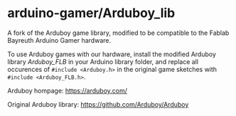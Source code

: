 arduino-gamer/Arduboy_lib
=========================

A fork of the Arduboy game library, modified to be compatible to the Fablab Bayreuth Arduino Gamer hardware.

To use Arduboy games with our hardware, install the modified Arduboy library <i>Arduboy_FLB</i> in your Arduino
library folder, and replace all occurences of `#include <Arduboy.h>` in the original game sketches
with `#include <Arduboy_FLB.h>`.

Arduboy hompage: https://arduboy.com/

Original Arduboy library: https://github.com/Arduboy/Arduboy

